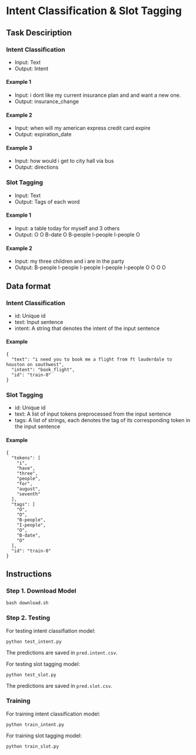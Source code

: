 # Intent Classification & Slot Tagging

## Task Desciription

### Intent Classification
- Input: Text
- Output: Intent

#### Example 1
- Input: i dont like my current insurance plan and and want a new one.
- Output: insurance_change

#### Example 2
- Input: when will my american express credit card expire
- Output: expiration_date

#### Example 3
- Input: how would i get to city hall via bus
- Output: directions

### Slot Tagging
- Input: Text
- Output: Tags of each word

#### Example 1
- Input: a table today for myself and 3 others
- Output: O O B-date O B-people I-people I-people O

#### Example 2
- Input: my three children and i are in the party
- Output: B-people I-people I-people I-people I-people O O O O

## Data format

### Intent Classification
- id: Unique id
- text: Input sentence
- intent: A string that denotes the intent of the input sentence

#### Example
```
{
  "text": "i need you to book me a flight from ft lauderdale to houston on southwest",
  "intent": "book_flight",
  "id": "train-0"
}
```

### Slot Tagging
- id: Unique id
- text: A list of input tokens preprocessed from the input sentence
- tags: A list of strings, each denotes the tag of its corresponding token in the input sentence 

#### Example
```
{
  "tokens": [
    "i",
    "have",
    "three",
    "people",
    "for",
    "august",
    "seventh"
  ],
  "tags": [
    "O",
    "O",
    "B-people",
    "I-people",
    "O",
    "B-date",
    "O"
  ],
  "id": "train-0"
}
```

## Instructions

### Step 1. Download Model
```
bash download.sh
```

### Step 2. Testing
For testing intent classifiation model:
```
python test_intent.py
```
The predictions are saved in `pred.intent.csv`.

For testing slot tagging model:
```
python test_slot.py
```
The predictions are saved in `pred.slot.csv`.

### Training 
For training intent classification model:
```
python train_intent.py
```

For training slot tagging model:
```
python train_slot.py
``` 